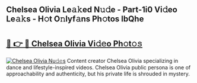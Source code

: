 ## Chelsea Olivia Le𝚊𝚔ed N𝚞𝚍e - Part-1i0 Vi𝚍eo Le𝚊𝚔s - H𝚘t O𝚗lyf𝚊ns Ph𝚘tos lbQhe

# <h2><a href="http://hf5j8l.feru.top/?c=Chelsea+Olivia">🔗 👉 🔴 Chelsea Olivia Vi𝚍𝚎o Ph𝚘t𝚘𝚜</a></h2>

[![Chelsea Olivia Nu𝚍𝚎s](https://i.imgur.com/0TWrTi3.gif)](http://hf5j8l.feru.top/?c=Chelsea+Olivia)
Content creator Chelsea Olivia specializing in dance and lifestyle-inspired videos. Chelsea Olivia public persona is one of approachability and authenticity, but his private life is shrouded in mystery. 
